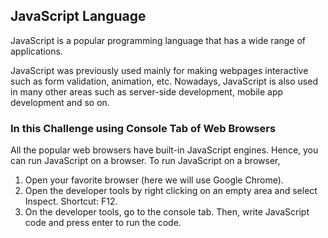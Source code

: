 ## JavaScript Language

JavaScript is a popular programming language that has a wide range of applications.

JavaScript was previously used mainly for making webpages interactive such as form validation, animation, etc. Nowadays, JavaScript is also used in many other areas such as server-side development, mobile app development and so on.

### In this Challenge using Console Tab of Web Browsers
All the popular web browsers have built-in JavaScript engines. Hence, you can run JavaScript on a browser. To run JavaScript on a browser,
1. Open your favorite browser (here we will use Google Chrome).
2. Open the developer tools by right clicking on an empty area and select Inspect. Shortcut: F12.
3. On the developer tools, go to the console tab. Then, write JavaScript code and press enter to run the code.

